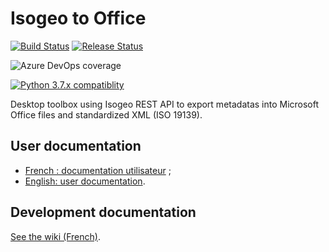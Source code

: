 # Isogeo to Office

[![Build Status](https://dev.azure.com/isogeo/Isogeo%20to%20Office/_apis/build/status/isogeo.isogeo-2-office?branchName=master)](https://dev.azure.com/isogeo/Isogeo%20to%20Office/_build/latest?definitionId=9&branchName=master)
[![Release Status](https://vsrm.dev.azure.com/isogeo/_apis/public/Release/badge/ab7b2770-7c3b-4370-be55-2d4491956a6b/1/1)](https://dev.azure.com/isogeo/Isogeo%20to%20Office/_release?definitionId=1)

![Azure DevOps coverage](https://img.shields.io/azure-devops/coverage/isogeo/Isogeo%20to%20Office/9?style=flat-square)

[![Python 3.7.x compatiblity](https://img.shields.io/badge/python-3.7-blue.svg)](https://docs.python.org/3.7/whatsnew/changelog.html)

Desktop toolbox using Isogeo REST API to export metadatas into Microsoft Office files and standardized XML (ISO 19139).

## User documentation

* [French : documentation utilisateur](http://help.isogeo.com/isogeo2office/fr/) ;
* [English: user documentation](http://help.isogeo.com/isogeo2office/en/).

## Development documentation

[See the wiki (French)](https://github.com/isogeo/isogeo-2-office/wiki).
